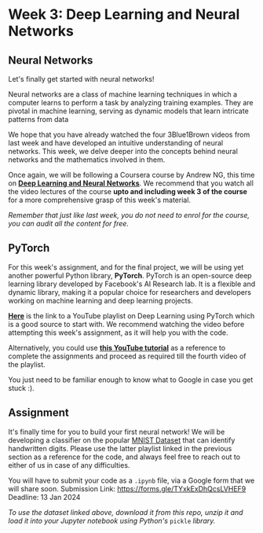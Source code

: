 # Week 3: Deep Learning and Neural Networks

## Neural Networks

Let's finally get started with neural networks! 

Neural networks are a class of machine learning techniques in which a computer learns to perform a task by analyzing training examples. They are pivotal in machine learning, serving as dynamic models that learn intricate patterns from data

We hope that you have already watched the four 3Blue1Brown videos from last week and have developed an intuitive understanding of neural networks. This week, we delve deeper into the concepts behind neural networks and the mathematics involved in them.

Once again, we will be following a Coursera course by Andrew NG, this time on [**Deep Learning and Neural Networks**](https://www.coursera.org/learn/neural-networks-deep-learning). We recommend that you watch all the video lectures of the course **upto and including week 3 of the course** for a more comprehensive grasp of this week's material.

*Remember that just like last week, you do not need to enrol for the course, you can audit all the content for free.*

## PyTorch

For this week's assignment, and for the final project, we will be using yet another powerful Python library, **PyTorch**. PyTorch is an open-source deep learning library developed by Facebook's AI Research lab. It is a flexible and dynamic library, making it a popular choice for researchers and developers working on machine learning and deep learning projects.

[**Here**](https://www.youtube.com/watch?v=c36lUUr864M&pp=ygUcbmV1cmFsIG5ldHdvcmsgd2l0aCBweXRvcmNoIA%3D%3D) is the link to a YouTube playlist on Deep Learning using PyTorch which is a good source to start with. We recommend watching the video before attempting this week's assignment, as it will help you with the code.

Alternatively, you could use [**this YouTube tutorial**](https://www.youtube.com/watch?v=BzcBsTou0C0) as a reference to complete the assignments and proceed as required till the fourth video of the playlist. 

You just need to be familiar enough to know what to Google in case you get stuck :).

## Assignment

It's finally time for you to build your first neural network! We will be developing a classifier on the popular [MNIST Dataset](./MNIST_data.zip) that can identify handwritten digits. Please use the latter playlist linked in the previous section as a reference for the code, and always feel free to reach out to either of us in case of any difficulties. 

You will have to submit your code as a ```.ipynb``` file, via a Google form that we will share soon. 
Submission Link: https://forms.gle/TYxkExDhQcsLVHEF9
Deadline: 13 Jan 2024

*To use the dataset linked above, download it from this repo, unzip it and load it into your Jupyter notebook using Python's* ```pickle``` *library.*
